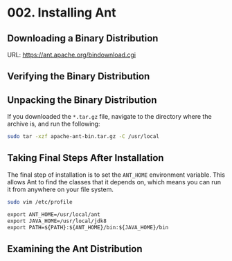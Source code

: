 # 002. Installing Ant

## Downloading a Binary Distribution

URL: https://ant.apache.org/bindownload.cgi

## Verifying the Binary Distribution


## Unpacking the Binary Distribution

If you downloaded the `*.tar.gz` file, navigate to the directory where the archive is, and run the following:

```bash
sudo tar -xzf apache-ant-bin.tar.gz -C /usr/local

```

## Taking Final Steps After Installation

The final step of installation is to set the `ANT_HOME` environment variable. This allows Ant to find the classes that it depends on, which means you can run it from anywhere on your file system.

```bash
sudo vim /etc/profile
```

```txt
export ANT_HOME=/usr/local/ant
export JAVA_HOME=/usr/local/jdk8
export PATH=${PATH}:${ANT_HOME}/bin:${JAVA_HOME}/bin
```

## Examining the Ant Distribution



